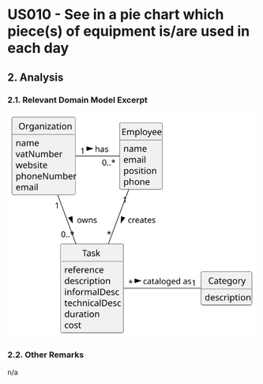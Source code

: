 # US010 - See in a pie chart which piece(s) of equipment is/are used in each day

## 2. Analysis

### 2.1. Relevant Domain Model Excerpt 

![Domain Model](svg/us006-domain-model.svg)

### 2.2. Other Remarks

n/a